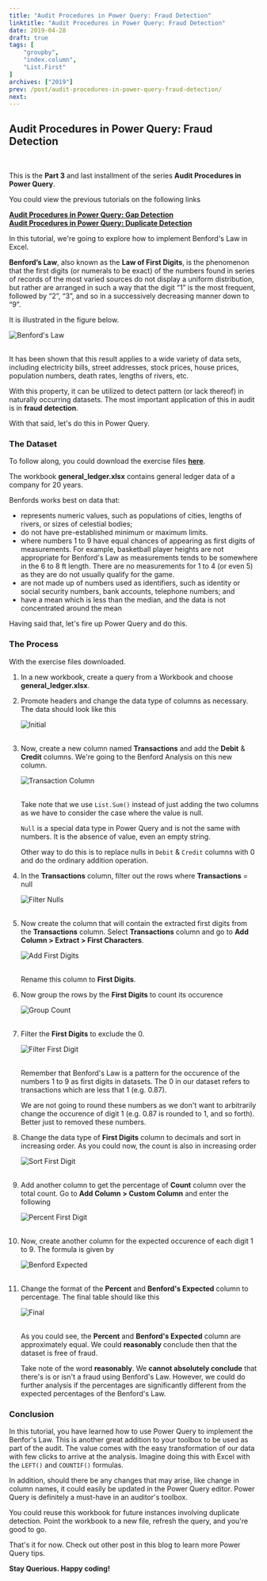 ```yaml
---
title: "Audit Procedures in Power Query: Fraud Detection"
linktitle: "Audit Procedures in Power Query: Fraud Detection"
date: 2019-04-28
draft: true
tags: [
    "groupby",
    "index.column",
    "List.First"
]
archives: ["2019"]
prev: /post/audit-procedures-in-power-query-fraud-detection/
next:
---
```


## Audit Procedures in Power Query: Fraud Detection
<br>

This is the **Part 3** and last installment of the series **Audit Procedures in Power Query**.

You could view the previous tutorials on the following links

**[Audit Procedures in Power Query: Gap Detection](/post/audit-procedures-in-power-query-gap-detection/)**
<br>
**[Audit Procedures in Power Query: Duplicate Detection](/post/audit-procedures-in-power-query-duplicate-detection/)**

In this tutorial, we're going to explore how to implement Benford's Law in Excel.

**Benford’s Law**, also known as the **Law of First Digits**, is the phenomenon that the first digits (or numerals to be exact) of the numbers found in series of records of the most varied sources do not display a uniform distribution, but rather are arranged in such a way that the digit “1” is the most frequent, followed by “2”, “3”, and so in a successively decreasing manner down to “9”.

It is illustrated in the figure below.

![Benford's Law](/img/audit-procedures-in-power-query-fraud-detection/benford.png)
<br/>
<br/>

It has been shown that this result applies to a wide variety of data sets, including electricity bills, street addresses, stock prices, house prices, population numbers, death rates, lengths of rivers, etc.

With this property, it can be utilized to detect pattern (or lack thereof) in naturally occurring datasets. The most important application of this in audit is in **fraud detection**.

With that said, let's do this in Power Query.

### The Dataset
To follow along, you could download the exercise files **[here](https://github.com/PowerQueryforAccountants/Fraud-Detection-with-Power-Query)**.

The workbook **general_ledger.xlsx** contains general ledger data of a company for 20 years.

Benfords works best on data that:

* represents numeric values, such as populations of cities, lengths of rivers, or sizes of celestial bodies;
* do not have pre-established minimum or maximum limits.
* where numbers 1 to 9 have equal chances of appearing as first digits of measurements. For example, basketball player heights are not appropriate for Benford's Law as measurements tends to be somewhere in the 6 to 8 ft length. There are no measurements for 1 to 4 (or even 5) as they are do not usually qualify for the game.
* are not made up of numbers used as identifiers, such as identity or social security numbers, bank accounts, telephone numbers; and
* have a mean which is less than the median, and the data is not concentrated around the mean

Having said that, let's fire up Power Query and do this.

### The Process
With the exercise files downloaded.

1. In a new workbook, create a query from a Workbook and choose **general_ledger.xlsx**.
2. Promote headers and change the data type of columns as necessary. The data should look like this
    
    ![Initial](/img/audit-procedures-in-power-query-fraud-detection/initial.png)
    <br/>
    <br/>

3. Now, create a new column named **Transactions** and add the **Debit** & **Credit** columns. We're going to the Benford Analysis on this new column.
    
    ![Transaction Column](/img/audit-procedures-in-power-query-fraud-detection/transaction_col.png)
    <br/>
    <br/>
    
    Take note that we use `List.Sum()` instead of just adding the two columns as we have to consider the case where the value is null. 

    `Null` is a special data type in Power Query and is not the same with numbers. It is the absence of value, even an empty string.

    Other way to do this is to replace nulls in `Debit` & `Credit` columns with 0 and do the ordinary addition operation.

4. In the **Transactions** column, filter out the rows where **Transactions** = null

    ![Filter Nulls](/img/audit-procedures-in-power-query-fraud-detection/null_trans.png)
    <br/>
    <br/>

5. Now create the column that will contain the extracted first digits from the **Transactions** column. Select **Transactions** column and go to **Add Column > Extract > First Characters**.
    
    ![Add First Digits](/img/audit-procedures-in-power-query-fraud-detection/add_first_digits.png)
    <br/>
    <br/>
    
    Rename this column to **First Digits**.

6. Now group the rows by the **First Digits** to count its occurence

    ![Group Count](/img/audit-procedures-in-power-query-fraud-detection/group_count.png)
    <br/>
    <br/>

7. Filter the **First Digits** to exclude the 0. 

    ![Filter First Digit](/img/audit-procedures-in-power-query-fraud-detection/filter_first_digit.png)
    <br/>
    <br/>

    Remember that Benford's Law is a pattern for the occurence of the numbers 1 to 9 as first digits in datasets. The 0 in our dataset refers to transactions which are less that 1 (e.g. 0.87).

    We are not going to round these numbers as we don't want to arbitrarily change the occurence of digit 1 (e.g. 0.87 is rounded to 1, and so forth). Better just to removed these numbers.

8. Change the data type of **First Digits** column to decimals and sort in increasing order. As you could now, the count is also in increasing order

    ![Sort First Digit](/img/audit-procedures-in-power-query-fraud-detection/sort_first_digits.png)
    <br/>
    <br/>

9. Add another column to get the percentage of **Count** column over the total count. Go to **Add Column > Custom Column** and enter the following
    
    ![Percent First Digit](/img/audit-procedures-in-power-query-fraud-detection/percent_first_digit.png)
    <br/>
    <br/>

10. Now, create another column for the expected occurence of each digit 1 to 9. The formula is given by
    
    ![Benford Expected](/img/audit-procedures-in-power-query-fraud-detection/benford_expected.png)
    <br/>
    <br/>

11. Change the format of the **Percent** and **Benford's Expected** column to percentage. The final table should like this
    
    ![Final](/img/audit-procedures-in-power-query-fraud-detection/final.png)
    <br/>
    <br/>

    As you could see, the **Percent** and **Benford's Expected** column are approximately equal. We could **reasonably** conclude then that the dataset is free of fraud.

    Take note of the word **reasonably**. We **cannot absolutely conclude** that there's is or isn't a fraud using Benford's Law. However, we could do further analysis if the percentages are significantly different from the expected percentages of the Benford's Law.


### Conclusion
In this tutorial, you have learned how to use Power Query to implement the Benfor's Law. This is another great addition to your toolbox to be used as part of the audit. The value comes with the easy transformation of our data with few clicks to arrive at the analysis. Imagine doing this with Excel with the `LEFT()` and `COUNTIF()` formulas.

In addition, should there be any changes that may arise, like change in column names, it could easily be updated in the Power Query editor. Power Query is definitely a must-have in an auditor's toolbox.

You could reuse this workbook for future instances involving duplicate detection. Point the workbook to a new file, refresh the query, and you're good to go. 

That's it for now. Check out other post in this blog to learn more Power Query tips.

**Stay Querious. Happy coding!**
